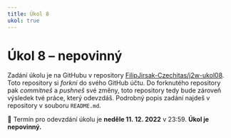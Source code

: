 ```yaml
---
title: Úkol 8
ukol: true
---
```

# Úkol 8 – nepovinný

Zadání úkolu je na GitHubu v repository [FilipJirsak-Czechitas/j2w-ukol08](https://github.com/FilipJirsak-Czechitas/j2w-ukol08). Toto repository si _forkni_ do svého GitHub účtu. Do forknutého repository
pak _commitneš_ a _pushneš_ své změny, toto repository tedy bude zároveň výsledek tvé práce, který odevzdáš. Podrobný popis zadání najdeš v repository v souboru `README.md`.

📆 Termín pro odevzdání úkolu je **neděle 11. 12. 2022** v 23:59. **Úkol je nepovinný.**
